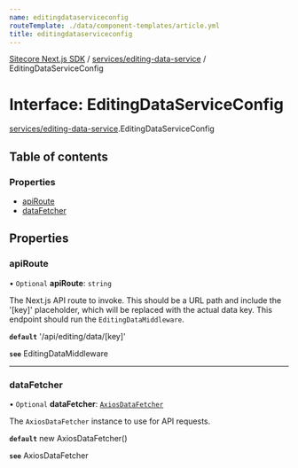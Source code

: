 ```yaml
---
name: editingdataserviceconfig
routeTemplate: ./data/component-templates/article.yml
title: editingdataserviceconfig
---
```


[Sitecore Next.js SDK](/docs/nextjs/ref/) / [services/editing-data-service](/docs/nextjs/ref/modules/services_editing_data_service) / EditingDataServiceConfig

# Interface: EditingDataServiceConfig

[services/editing-data-service](/docs/nextjs/ref/modules/services_editing_data_service).EditingDataServiceConfig

## Table of contents

### Properties

- [apiRoute](/docs/nextjs/ref/interfaces/services_editing_data_service/editingdataserviceconfig#apiroute)
- [dataFetcher](/docs/nextjs/ref/interfaces/services_editing_data_service/editingdataserviceconfig#datafetcher)

## Properties

### apiRoute

• `Optional` **apiRoute**: `string`

The Next.js API route to invoke.
This should be a URL path and include the '[key]' placeholder, which will be replaced with the actual data key.
This endpoint should run the `EditingDataMiddleware`.

**`default`** '/api/editing/data/[key]'

**`see`** EditingDataMiddleware

___

### dataFetcher

• `Optional` **dataFetcher**: [`AxiosDataFetcher`](/docs/nextjs/ref/classes/index/axiosdatafetcher)

The `AxiosDataFetcher` instance to use for API requests.

**`default`** new AxiosDataFetcher()

**`see`** AxiosDataFetcher
